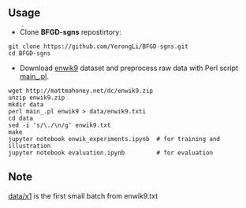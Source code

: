 ## Usage

- Clone **BFGD-sgns** repostirtory:

```
git clone https://github.com/YerongLi/BFGD-sgns.git
cd BFGD-sgns
```
- Download [enwik9](http://mattmahoney.net/dc/enwik9.zip) dataset and preprocess raw data with Perl script [main_.pl](main_.pl). 

```
wget http://mattmahoney.net/dc/enwik9.zip
unzip enwik9.zip
mkdir data
perl main_.pl enwik9 > data/enwik9.txti
cd data
sed -i 's/\./\n/g' enwik9.txt
make
jupyter notebook enwik_experiments.ipynb  # for training and illustration
jupyter notebook evaluation.ipynb         # for evaluation
```

## Note

[data/x1](data/x1) is the first small batch from enwik9.txt
